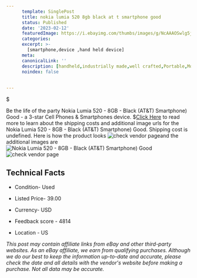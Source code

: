 ```yaml
---
      template: SinglePost
      title: nokia lumia 520 8gb black at t smartphone good
      status: Published
      date: '2023-02-12'
      featuredImage: https://i.ebayimg.com/thumbs/images/g/NcAAAOSwlg5j4nkF/s-l225.jpg
      categories: 
      excerpt: >-
        [smartphone,device ,hand held device]
      meta:
      canonicalLink: ''
      description: [handheld,industrially made,well crafted,Portable,Mobile,Compact,Convenient,Lightweight,Maneuverable,Man-portable,Miniature,Carriable,Hand-held,Light,Holdable,Transportable,Mobile device,Pocket-sized,On-the-go,Wireless,Cordless,Compact size,Convenient size, smartphone,device ,hand held device]
      noindex: false
      
        
---
```

$

Be the life of the party Nokia Lumia 520 - 8GB - Black (AT&T) Smartphone) Good - a 3-star Cell Phones & Smartphones device.
$[Click Here](https://www.ebay.com/itm/155397627378?hash=item242e6b9df2%3Ag%3ANcAAAOSwlg5j4nkF&mkevt=1&mkcid=1&mkrid=711-53200-19255-0&campid=%253CePNCampaignId%253E&customid=%253CreferenceId%253E&toolid=10049) to read more to learn about the shipping costs and additional image urls for the Nokia Lumia 520 - 8GB - Black (AT&T) Smartphone) Good. Shipping cost is undefined. Here is how the product looks ![check vendor page](https://i.ebayimg.com/thumbs/images/g/NcAAAOSwlg5j4nkF/s-l225.jpg)and the additional images are![Nokia Lumia 520 - 8GB - Black (AT&T) Smartphone) Good](https://i.ebayimg.com/images/g/NcAAAOSwlg5j4nkF/s-l1600.jpg)![check vendor page](https://origin-galleryplus.ebayimg.com/ws/web/155397627378_2_0_1/225x225.jpg,https://origin-galleryplus.ebayimg.com/ws/web/155397627378_3_0_1/225x225.jpg,https://origin-galleryplus.ebayimg.com/ws/web/155397627378_4_0_1/225x225.jpg,https://origin-galleryplus.ebayimg.com/ws/web/155397627378_5_0_1/225x225.jpg,https://origin-galleryplus.ebayimg.com/ws/web/155397627378_6_0_1/225x225.jpg,https://origin-galleryplus.ebayimg.com/ws/web/155397627378_7_0_1/225x225.jpg,https://origin-galleryplus.ebayimg.com/ws/web/155397627378_8_0_1/225x225.jpg,https://origin-galleryplus.ebayimg.com/ws/web/155397627378_9_0_1/225x225.jpg,https://origin-galleryplus.ebayimg.com/ws/web/155397627378_10_0_1/225x225.jpg,https://origin-galleryplus.ebayimg.com/ws/web/155397627378_11_0_1/225x225.jpg,https://origin-galleryplus.ebayimg.com/ws/web/155397627378_12_0_1/225x225.jpg)



 ## Technical Facts 



     
      

 - Condition- Used 


      

 - Listed Price- 39.00 


      

 - Currency- USD 


      

 - Feedback score - 4814 


      

 - Location - US 


      
      

 *_This post may contain affiliate links from eBay and other third-party websites. As an eBay affiliate, we earn from qualifying purchases. Although we do our best to keep the information up-to-date and accurate, please check the date and all details with the vendor's website before making a purchase. Not all data may be accurate._*






